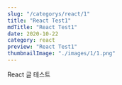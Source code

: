 ```yaml
---
slug: "/categorys/react/1"
title: "React Test1"
mdTitle: "React Test1"   
date: 2020-10-22
category: react
preview: "React Test1"
thumbnailImage: "./images/1/1.png"
---
```


React 글 테스트